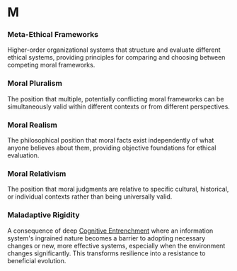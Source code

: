 # M

### Meta-Ethical Frameworks
Higher-order organizational systems that structure and evaluate different ethical systems, providing principles for comparing and choosing between competing moral frameworks.

### Moral Pluralism
The position that multiple, potentially conflicting moral frameworks can be simultaneously valid within different contexts or from different perspectives.

### Moral Realism
The philosophical position that moral facts exist independently of what anyone believes about them, providing objective foundations for ethical evaluation.

### Moral Relativism
The position that moral judgments are relative to specific cultural, historical, or individual contexts rather than being universally valid.

### Maladaptive Rigidity
A consequence of deep [Cognitive Entrenchment](#cognitive-entrenchment) where an information system's ingrained nature becomes a barrier to adopting necessary changes or new, more effective systems, especially when the environment changes significantly. This transforms resilience into a resistance to beneficial evolution.
